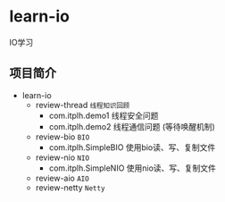 # learn-io

IO学习

## 项目简介

- learn-io
    - review-thread `线程知识回顾`
        - com.itplh.demo1 线程安全问题
        - com.itplh.demo2 线程通信问题 (等待唤醒机制)
    - review-bio `BIO`
        - com.itplh.SimpleBIO 使用bio读、写、复制文件
    - review-nio `NIO`
        - com.itplh.SimpleNIO 使用nio读、写、复制文件
    - review-aio `AIO`
    - review-netty `Netty`
